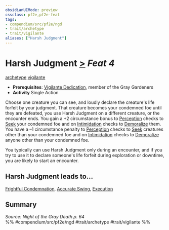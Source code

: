 ```yaml
---
obsidianUIMode: preview
cssclass: pf2e,pf2e-feat
tags:
- compendium/src/pf2e/ngd
- trait/archetype
- trait/vigilante
aliases: ["Harsh Judgment"]
---
```

# Harsh Judgment  [>](/rules/core-rulebook/chapter-9-playing-the-game.md#Actions "Single Action") *Feat 4*  
[archetype](/rules/traits/archetype.md)  [vigilante](/rules/traits/vigilante-apg.md)  

- **Prerequisites**: [Vigilante Dedication](/compendium/feats/vigilante-dedication-apg.md), member of the Gray Gardeners
- **Activity** Single Action

Choose one creature you can see, and loudly declare the creature's life forfeit by your judgment. That creature becomes your condemned foe until they are defeated, you use Harsh Judgment on a different creature, or the encounter ends. You gain a +2 circumstance bonus to [Perception](/compendium/skills.md#Perception) checks to [Seek](/rules/actions/seek.md) your condemned foe and on [Intimidation](/compendium/skills.md#Intimidation) checks to [Demoralize](/rules/actions/demoralize.md) them. You have a –1 circumstance penalty to [Perception](/compendium/skills.md#Perception) checks to [Seek](/rules/actions/seek.md) creatures other than your condemned foe and on [Intimidation](/compendium/skills.md#Intimidation) checks to [Demoralize](/rules/actions/demoralize.md) anyone other than your condemned foe.

You typically can use Harsh Judgment only during an encounter, and if you try to use it to declare someone's life forfeit during exploration or downtime, you are likely to start an encounter.

## Harsh Judgment leads to...

[Frightful Condemnation](/compendium/feats/frightful-condemnation-ngd.md), [Accurate Swing](/compendium/feats/accurate-swing-ngd.md), [Execution](/compendium/feats/execution-ngd.md)

## Summary

*Source: Night of the Gray Death p. 64*  
%% #compendium/src/pf2e/ngd #trait/archetype #trait/vigilante %%